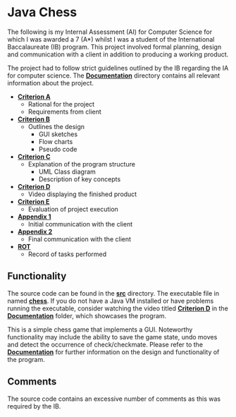 # Java Chess
The following is my Internal Assessment (AI) for Computer Science for which I was awarded a 7 (A*) whilst I was a student of the International Baccalaureate (IB) program. This project involved formal planning, design and communication with a client in addition to producing a working product.
 
The project had to follow strict guidelines outlined by the IB regarding the IA for computer science. The **[Documentation]( https://github.com/olalha/Java---Chess/tree/master/Documentation)** directory contains all relevant information about the project.

- **[Criterion A]( https://github.com/olalha/Java---Chess/blob/master/Documentation/Criterion%20A.pdf)**
	- Rational for the project
	- Requirements from client
- **[Criterion B]( https://github.com/olalha/Java---Chess/blob/master/Documentation/Criterion%20B.pdf)**
	- Outlines the design
		- GUI sketches
		- Flow charts
		- Pseudo code
- **[Criterion C]( https://github.com/olalha/Java---Chess/blob/master/Documentation/Criterion%20C.pdf)**
	- Explanation of the program structure
		- UML Class diagram
		- Description of key concepts
- **[Criterion D]( https://github.com/olalha/Java---Chess/blob/master/Documentation/Criterion%20D.mp4)**
	- Video displaying the finished product
- **[Criterion E]( https://github.com/olalha/Java---Chess/blob/master/Documentation/Criterion%20E.pdf)**
	- Evaluation of project execution
- **[Appendix 1]( https://github.com/olalha/Java---Chess/blob/master/Documentation/Appendix%201.pdf)**
	- Initial communication with the client
- **[Appendix 2]( https://github.com/olalha/Java---Chess/blob/master/Documentation/Appendix%202.pdf)**
	- Final communication with the client
- **[ROT]( https://github.com/olalha/Java---Chess/blob/master/Documentation/ROT.pdf)**
	- Record of tasks performed

## Functionality
The source code can be found in the **[src]( https://github.com/olalha/Java---Chess/tree/master/src)** directory. The executable file in named **[chess]( https://github.com/olalha/Java---Chess/blob/master/Chess.jar)**. If you do not have a Java VM installed or have problems running the executable, consider watching the video titled **[Criterion D]( https://github.com/olalha/Java---Chess/blob/master/Documentation/Criterion%20D.mp4)** in the **[Documentation]( https://github.com/olalha/Java---Chess/tree/master/Documentation)** folder, which showcases the program.

This is a simple chess game that implements a GUI. Noteworthy functionality may include the ability to save the game state, undo moves and detect the occurrence of check/checkmate. Please refer to the **[Documentation]( https://github.com/olalha/Java---Chess/tree/master/Documentation)** for further information on the design and functionality of the program.

## Comments
The source code contains an excessive number of comments as this was required by the IB.
